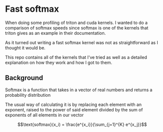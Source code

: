 # Fast softmax

When doing some profiling of triton and cuda kernels. I wanted to do a comparison of softmax speeds
since softmax is one of the kernels that triton gives as an example in their documentation.

As it turned out writing a fast softmax kernel was not as straightforward as I thought it would be.

This repo contains all of the kernels that I've tried as well as a detailed explanation on how they work and 
how I got to them.

## Background

Softmax is a function that takes in a vector of real numbers and returns a probability distribution

The usual way of calculating it is by replacing each element with an exponent, raised to the power of said element
divided by the sum of exponents of all elements in our vector

$$\text{softmax}(x_i) = \frac{e^{x_i}}{\sum_{j=1}^{K} e^{x_j}}$$
